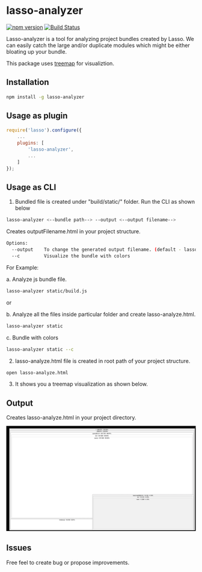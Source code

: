 # lasso-analyzer

[![npm version](https://badge.fury.io/js/lasso-analyzer.svg)](https://badge.fury.io/js/lasso-analyzer)
[![Build Status](https://travis-ci.org/pajaydev/lasso-analyzer.svg?branch=master)](https://travis-ci.org/pajaydev/lasso-analyzer)

Lasso-analyzer is a tool for analyzing project bundles created by Lasso. We can easily catch the large and/or duplicate modules which might be either bloating up
your bundle.

This package uses [treemap](#https://github.com/evmar/webtreemap) for visualiztion.
## Installation ##

``` bash
npm install -g lasso-analyzer
```
## Usage as plugin ##

```js
require('lasso').configure({
    ...
    plugins: [
        'lasso-analyzer',
        ...
    ]
});
```

## Usage as CLI ##

1. Bundled file is created under "build/static/" folder. Run the CLI as shown below

```bash
lasso-analyzer <--bundle path--> --output <--output filename-->
```
Creates outputFilename.html in your project structure.

```bash
Options:
  --output    To change the generated output filename. (default - lasso-analyze.html)
  --c         Visualize the bundle with colors 
```

For Example:

a. Analyze js bundle file.
``` bash
lasso-analyzer static/build.js
```
or

b. Analyze all the files inside particular folder and create lasso-analyze.html.

``` bash
lasso-analyzer static
```

c. Bundle with colors

```bash
lasso-analyzer static --c
```

2. lasso-analyze.html file is created in root path of your project structure.

``` bash
open lasso-analyze.html
```

3. It shows you a treemap visualization as shown below.

## Output
Creates lasso-analyze.html in your project directory.

<p align="center">
    <img alt="lasso-analyzer" src="https://raw.githubusercontent.com/ajay2507/lasso-analyzer/master/example/lasso-analyze.png" width="512">
</p>

## Issues ##
Free feel to create bug or propose improvements.

 
